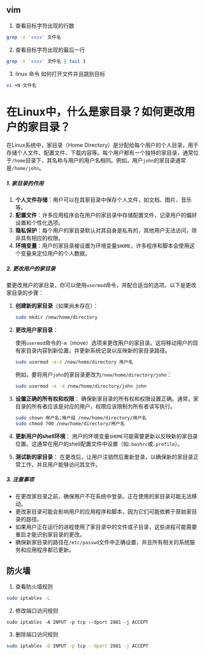 ## vim

1. 查看目标字符出现的行数

```sh
grep -n 'xxxx' 文件名
```

2. 查看目标字符出现的最后一行

```sh
grep -n 'xxxx' 文件名 | tail 1
```

3. linux 命令 如何打开文件并且跳到目标

```sh
vi +N 文件名
```



# 在Linux中，什么是家目录？如何更改用户的家目录？

在Linux系统中，家目录（Home Directory）是分配给每个用户的个人目录，用于存储个人文件、配置文件、下载内容等。每个用户都有一个独特的家目录，通常位于`/home`目录下，其名称与用户的用户名相同。例如，用户`john`的家目录通常是`/home/john`。

##### 1. 家目录的作用

1. **个人文件存储**：用户可以在其家目录中保存个人文件，如文档、图片、音乐等。
2. **配置文件**：许多应用程序会在用户的家目录中存储配置文件，记录用户的偏好设置和个性化选项。
3. **隐私保护**：每个用户的家目录默认对其自身是私有的，其他用户无法访问，除非具有相应的权限。
4. **环境变量**：用户的家目录被设置为环境变量`$HOME`，许多程序和脚本会使用这个变量来定位用户的个人数据。

##### 2. 更改用户的家目录

要更改用户的家目录，你可以使用`usermod`命令，并配合适当的选项。以下是更改家目录的步骤：

1. **创建新的家目录**（如果尚未存在）：

   ```bash
   sudo mkdir /new/home/directory
   ```

2. **更改用户家目录**：

   使用`usermod`命令的`-m`（move）选项来更改用户的家目录。这将移动用户的现有家目录内容到新位置，并更新系统记录以反映新的家目录路径。

   ```bash
   sudo usermod -m-d /new/home/directory 用户名
   ```

   例如，要将用户`john`的家目录更改为`/new/home/directory/john`：

   ```bash
   sudo usermod -m -d /new/home/directory/john john
   ```

3. **设置正确的所有权和权限**：
   确保新家目录的所有权和权限设置正确。通常，家目录的所有者应该是对应的用户，权限应该限制为所有者读写执行。

   ```bash
   sudo chown 用户名:用户组 /new/home/directory/用户名
   sudo chmod 700 /new/home/directory/用户名
   ```

4. **更新用户的shell环境**：
   用户的环境变量`$HOME`可能需要更新以反映新的家目录位置。这通常在用户的shell配置文件中设置（如`.bashrc`或`.profile`）。

5. **测试新的家目录**：
   在更改后，让用户注销然后重新登录，以确保新的家目录正常工作，并且用户能够访问其文件。

##### 3. 注意事项

- 在更改家目录之前，确保用户不在系统中登录。正在使用的家目录可能无法移动。
- 更改家目录可能会影响用户的应用程序和脚本，因为它们可能依赖于原始家目录的路径。
- 如果用户正在运行的进程使用了家目录中的文件或子目录，这些进程可能需要重启才能识别家目录的更改。
- 确保新家目录的路径在`/etc/passwd`文件中正确设置，并且所有相关的系统服务和应用程序都已更新。

## 防火墙

1. 查看防火墙规则

```sh
sudo iptables -L
```

2. 修改端口访问规则

```
sudo iptables -A INPUT -p tcp --dport 2881 -j ACCEPT
```

3. 删除端口访问规则

```sh
sudo iptables -D INPUT -p tcp --dport 2881 -j ACCEPT

```

